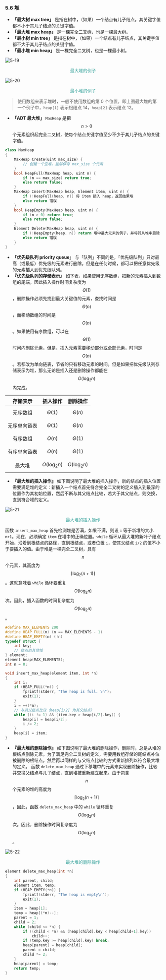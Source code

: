 ### 5.6 堆

- **「最大树 max tree」** 是指在树中，（如果）一个结点有儿子结点，其关键字值都不小于其儿子结点的关键字值。
- **「最大堆 max heap」** 是一棵完全二叉树，也是一棵最大树。
- **「最小树 min tree」** 是指在树中，（如果）一个结点有儿子结点，其关键字值都不大于其儿子结点的关键字值。
- **「最小堆 min heap」** 是一棵完全二叉树，也是一棵最小树。

![5-19](res/5-19.svg)

<p style="color:#3ea69f" align="center">
最大堆的例子
</p>

![5-20](res/5-20.svg)

<p style="color:#3ea69f" align="center">
最小堆的例子
</p>

> 使用数组来表示堆时，一般不使用数组的第 0 个位置，即上图最大堆的第一个例子中，`heap[1]` 表示根结点 14，`heap[2]` 表示结点 12。

- **「ADT 最大堆」** `MaxHeap` 是把 $$n > 0$$ 个元素组织起完全二叉树，使每个结点关键字值至少不少于其儿子结点的关键字值。

```c++
class MaxHeap
{
    MaxHeap Create(uint max_size) {
        // 创建一个空堆，能够保存 max_size 个元素
    }
    bool HeapFull(MaxHeap heap, uint n) {
        if (n == max_size) return true;
        else return false;
    }
    MaxHeap Insert(MaxHeap heap, Element item, uint n) {
        if (!HeapFull(heap, n)) 将 item 插入 heap，返回结果堆
        else return 错误
    }
    bool HeapEmpty(MaxHeap heap, uint n) {
        if (n > 0) return true;
        else return false;
    }
    Element Delete(MaxHeap heap, uint n) {
        if (!HeapEmpty(heap, n)) return 堆中最大元素的例子，并将其从堆中删除
        else return 错误
    }
}
```

- **「优先级队列 priority queue」** 与「队列」不同的是，「优先级队列」只对最高（或最低）优先级的元素进行删除。但是在任何时候，都可以把任意优先级的元素插入到优先级队列。
- **『优先级队列的存储表示』** 如下表，如果使用无序数组，把新的元素插入到数组的尾端，因此插入操作时间复杂度为 $$\Theta(1)$$，删除操作必须先找到最大关键值的元素，查找时间是 $$\Theta(n)$$，而移动数组的时间是 $$O(n)$$。如果使用有序数组，可以在 $$\Theta(1)$$ 时间内删除元素，但是，插入元素需要移动部分或全部元素，时间是 $$O(n)$$。若都改为单向链表，节省的只有移动元素的时间。但是如果把优先级队列存储表示为堆，那么无论是插入还是删除操作都能在 $$O(\log_2n)$$ 内完成。

存储表示 | 插入操作 | 删除操作
:-: | :-: | :-:
无序数组 | $$\Theta(1)$$ | $$\Theta(n)$$
无序单向链表 | $$\Theta(1)$$ | $$\Theta(n)$$
有序数组 | $$O(n)$$ | $$\Theta(1)$$
有序单向链表 | $$O(n)$$ | $$\Theta(1)$$
最大堆 | $$O(\log_2n)$$ | $$O(\log_2n)$$

- **『最大堆的插入操作』** 如下图说明了最大堆的插入操作，新的结点的插入位置需要满足堆的定义：新插入一个结点首先符合完全二叉树的定义插入到最深的位置作为其初始位置，然后不断与其父结点比较，若大于其父结点，则交换，直到符合堆的定义。

![5-21](res/5-21.svg)

<p style="color:#3ea69f" align="center">
最大堆的插入操作
</p>

函数 `insert_max_heap` 首先检测堆是否满，如果不满，则设 `i` 等于新堆的大小 `n+1`。现在，必须确定 `item` 在堆中的正确位置。`while` 循环从最大堆的新叶子结点开始，沿着到根结点的路径，直到根结点，或者位置 `i`，使其父结点 `i/2` 的值不小于要插入的值。由于堆是一棵完全二叉树，具有 $$n$$ 个元素，其高度为 $$\lceil \log_2(n+1) \rceil$$。这就意味着 `while` 循环要重复 $$O(\log_2n)$$ 次。因此，插入函数的时间复杂度为 $$O(\log_2n)$$。

```c++
#define MAX_ELEMENTS 200
#define HEAP_FULL(n) (n == MAX_ELEMENTS - 1)
#define HEAP_EMPTY(n) (!n)
typedef struct {
    int key;
    // 结点的其他域
} element;
element heap(MAX_ELEMENTS);
int n = 0;

void insert_max_heap(element item, int *n)
{
    int i;
    if (HEAP_FULL(*n)) {
        fprintf(stderr, "The heap is full. \n");
        exit(1);
    }
    i = ++(*n);
    // 与其父结点比较（heap[i/2] 为其父结点）
    while ((i != 1) && (item.key > heap[i/2].key)) {
        heap[i] = heap[i/2];
        i /= 2;
    }
    heap[i] = item;
}
```

- **『最大堆的删除操作』** 如下图说明了最大堆的删除操作，删除时，总是从堆的根结点删除元素。为了满足完全二叉树的定义，需要用数组存储的尾结点补位被删除的根结点，然后再以同样的与父结点比较的方式重新排列以符合最大堆的定义。
  函数 `delete_max_heap` 通过下移堆中的元素来实现删除操作，比较并交换父结点与儿子结点，直到堆被重新建立起来。由于包含 $$n$$ 个元素的堆的高度为 $$\lceil \log_2(n+1) \rceil$$，因此，函数 `delete_max_heap` 中的 `while` 循环重复 $$O(\log_2n)$$ 次。因此，删除操作时间复杂度为 $$O(\log_2n)$$。

![5-22](res/5-22.svg)

<p style="color:#3ea69f" align="center">
最大堆的删除操作
</p>

```c++
element delete_max_heap(int *n)
{
    int parent, child;
    element item, temp;
    if (HEAP_EMPTY(*n)) {
        fprintf(stderr, "The heap is empty\n");
        exit(1);
    }
    item = heap[1];
    temp = heap[(*n)--];
    parent = 1;
    child = 2;
    while (child <= *n) {
        if ((child < *n) && (heap[child].key < heap[child+1].key))
            child++;
        if (temp.key >= heap[child].key) break;
        heap[parent] = heap[child];
        parent = child;
        child *= 2;
    }
    heap[parent] = temp;
    return temp;
}
```
